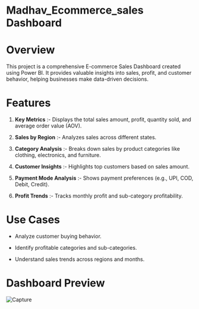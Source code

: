 # Madhav_Ecommerce_sales Dashboard
# Overview
This project is a comprehensive E-commerce Sales Dashboard created using Power BI. It provides valuable insights into sales, profit, and customer behavior, helping businesses make data-driven decisions.

# Features
1. **Key Metrics** :- Displays the total sales amount, profit, quantity sold, and average order value (AOV).

2. **Sales by Region** :- Analyzes sales across different states.

3. **Category Analysis** :- Breaks down sales by product categories like clothing, electronics, and furniture.

4. **Customer Insights** :- Highlights top customers based on sales amount.

5. **Payment Mode Analysis** :- Shows payment preferences (e.g., UPI, COD, Debit, Credit).

6. **Profit Trends** :- Tracks monthly profit and sub-category profitability.

# Use Cases
- Analyze customer buying behavior.


- Identify profitable categories and sub-categories.

- Understand sales trends across regions and months.

# Dashboard Preview
![Capture](https://github.com/user-attachments/assets/bef8a97f-f705-4447-ab36-5fc2329baa8e)

